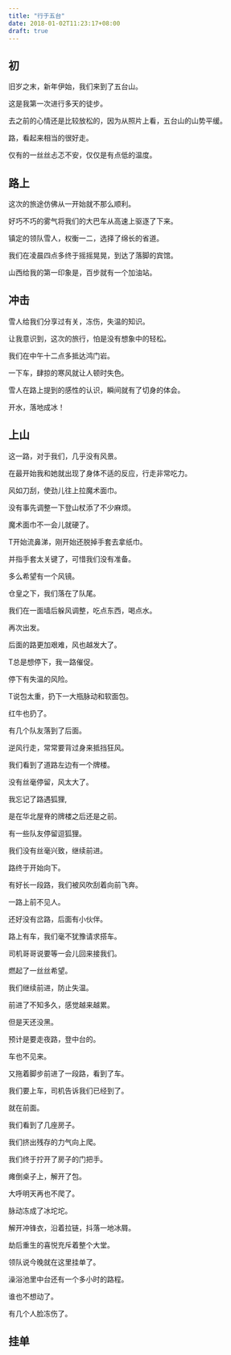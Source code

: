 ```yaml
---
title: "行于五台"
date: 2018-01-02T11:23:17+08:00
draft: true
---
```


## 初

旧岁之末，新年伊始，我们来到了五台山。

这是我第一次进行多天的徒步。

去之前的心情还是比较放松的，因为从照片上看，五台山的山势平缓。

路，看起来相当的很好走。

仅有的一丝丝忐忑不安，仅仅是有点低的温度。

<!--more-->

## 路上

这次的旅途仿佛从一开始就不那么顺利。

好巧不巧的雾气将我们的大巴车从高速上驱逐了下来。

镇定的领队雪人，权衡一二，选择了绵长的省道。

我们在凌晨四点多终于摇摇晃晃，到达了落脚的宾馆。

山西给我的第一印象是，百步就有一个加油站。

## 冲击

雪人给我们分享过有关，冻伤，失温的知识。

让我意识到，这次的旅行，怕是没有想象中的轻松。

我们在中午十二点多抵达鸿门岩。

一下车，肆掠的寒风就让人顿时失色。

雪人在路上提到的感性的认识，瞬间就有了切身的体会。

开水，落地成冰！

## 上山

这一路，对于我们，几乎没有风景。

在最开始我和她就出现了身体不适的反应，行走非常吃力。

风如刀刮，使劲儿往上拉魔术面巾。

没有事先调整一下登山杖添了不少麻烦。

魔术面巾不一会儿就硬了。

T开始流鼻涕，刚开始还脱掉手套去拿纸巾。

并指手套太关键了，可惜我们没有准备。

多么希望有一个风镜。

仓皇之下，我们落在了队尾。

我们在一面墙后躲风调整，吃点东西，喝点水。

再次出发。

后面的路更加艰难，风也越发大了。

T总是想停下，我一路催促。

停下有失温的风险。

T说包太重，扔下一大瓶脉动和软面包。

红牛也扔了。

有几个队友落到了后面。

逆风行走，常常要背过身来抵挡狂风。

我们看到了道路左边有一个牌楼。

没有丝毫停留，风太大了。

我忘记了路遇狐狸,

是在华北屋脊的牌楼之后还是之前。

有一些队友停留逗狐狸。

我们没有丝毫兴致，继续前进。

路终于开始向下。

有好长一段路，我们被风吹刮着向前飞奔。

一路上前不见人。

还好没有岔路，后面有小伙伴。

路上有车，我们毫不犹豫请求搭车。

司机哥哥说要等一会儿回来接我们。

燃起了一丝丝希望。

我们继续前进，防止失温。

前进了不知多久，感觉越来越累。

但是天还没黑。

预计是要走夜路，登中台的。

车也不见来。

又拖着脚步前进了一段路，看到了车。

我们要上车，司机告诉我们已经到了。

就在前面。

我们看到了几座房子。

我们挤出残存的力气向上爬。

我们终于拧开了房子的门把手。

瘫倒桌子上，解开了包。

大呼明天再也不爬了。

脉动冻成了冰坨坨。

解开冲锋衣，沿着拉链，抖落一地冰屑。

劫后重生的喜悦充斥着整个大堂。

领队说今晚就在这里挂单了。

澡浴池里中台还有一个多小时的路程。

谁也不想动了。

有几个人脸冻伤了。

## 挂单


